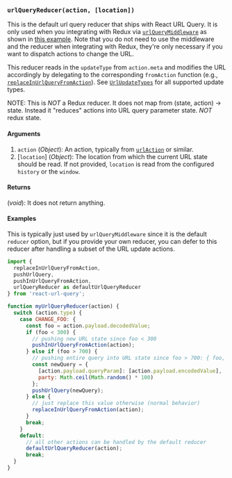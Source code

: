 ### `urlQueryReducer(action, [location])`

This is the default url query reducer that ships with React URL Query. It is only used when you integrating with Redux via [`urlQueryMiddleware`](urlQueryMiddleware.md) as shown in [this example](https://github.com/pbeshai/react-url-query/tree/master/examples/redux-with-actions). Note that you do not need to use the middleware and the reducer when integrating with Redux, they're only necessary if you want to dispatch actions to change the URL.

This reducer reads in the `updateType` from `action.meta` and modifies the URL accordingly by delegating to the corresponding `fromAction` function (e.g., [`replaceInUrlQueryFromAction`](replaceInUrlQueryFromAction.md)). See [`UrlUpdateTypes`](UrlUpdateTypes.md) for all supported update types.

NOTE: This is *NOT* a Redux reducer. It does not map from (state, action) -> state.
Instead it "reduces" actions into URL query parameter state. *NOT* redux state.

#### Arguments

1. `action` (*Object*): An action, typically from [`urlAction`](urlAction.md) or similar.
1. [`location`] (*Object*): The location from which the current URL state should be read. If not provided, `location` is read from the configured `history` or the `window`.

#### Returns

(*void*): It does not return anything.

#### Examples

This is typically just used by `urlQueryMiddleware` since it is the default `reducer` option, but if you provide your own reducer, you can defer to this reducer after handling a subset of the URL update actions.

```js
import {
  replaceInUrlQueryFromAction,
  pushUrlQuery,
  pushInUrlQueryFromAction,
  urlQueryReducer as defaultUrlQueryReducer
} from 'react-url-query';

function myUrlQueryReducer(action) {
  switch (action.type) {
    case CHANGE_FOO: {
      const foo = action.payload.decodedValue;
      if (foo < 300) {
        // pushing new URL state since foo < 300
        pushInUrlQueryFromAction(action);
      } else if (foo > 700) {
        // pushing entire query into URL state since foo > 700: { foo, party }
        const newQuery = {
          [action.payload.queryParam]: [action.payload.encodedValue],
          party: Math.ceil(Math.random() * 100)
        };
        pushUrlQuery(newQuery);
      } else {
        // just replace this value otherwise (normal behavior)
        replaceInUrlQueryFromAction(action);
      }
      break;
    }
    default:
      // all other actions can be handled by the default reducer
      defaultUrlQueryReducer(action);
      break;
  }
}
```
